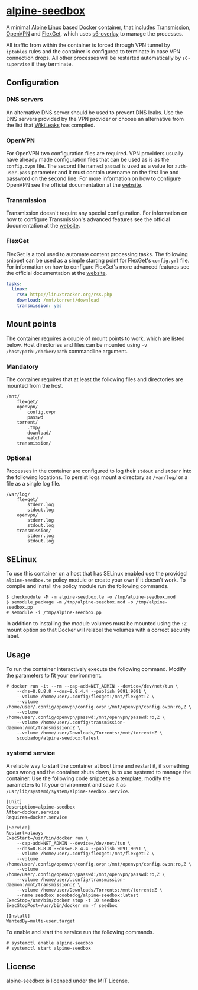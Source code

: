 # [alpine-seedbox][seedbox]

A minimal [Alpine Linux][alpine] based [Docker][docker] container, that includes
[Transmission][transmission], [OpenVPN][openvpn] and [FlexGet][flexget], which
uses [s6-overlay][overlay] to manage the processes.

All traffic from within the container is forced through VPN tunnel by `iptables`
rules and the container is configured to terminate in case VPN connection drops.
All other processes will be restarted automatically by `s6-supervise` if they
terminate.

## Configuration

### DNS servers

An alternative DNS server should be used to prevent DNS leaks. Use the DNS
servers provided by the VPN provider or choose an alternative from the list
that [WikiLeaks][dns] has compiled.

### OpenVPN

For OpenVPN two configuration files are required. VPN providers usually have
already made configuration files that can be used as is as the `config.ovpn`
file. The second file named `passwd` is used as a value for `auth-user-pass`
parameter and it must contain username on the first line and password on the
second line. For more information on how to configure OpenVPN see the official
documentation at the [website][openvpn-doc].

### Transmission

Transmission doesn't require any special configuration. For information on how
to configure Transmission's advanced features see the official documentation at
the [website][transmission].

### FlexGet

FlexGet is a tool used to automate content processing tasks. The following
snippet can be used as a simple starting point for FlexGet's `config.yml` file.
For information on how to configure FlexGet's more advanced features see the official documentation at the [website][flexget].

```yaml
tasks:
  linux:
    rss: http://linuxtracker.org/rss.php
    download: /mnt/torrent/download
    transmission: yes
```

## Mount points

The container requires a couple of mount points to work, which are listed below.
Host directories and files can be mounted using `-v /host/path:/docker/path`
commandline argument.

### Mandatory

The container requires that at least the following files and directories are
mounted from the host.

```
/mnt/
	flexget/
	openvpn/
		config.ovpn
		passwd
	torrent/
		.tmp/
		download/
		watch/
	transmission/
```

### Optional

Processes in the container are configured to log their `stdout` and `stderr`
into the following locations. To persist logs mount a directory as `/var/log/`
or a file as a single log file.

```
/var/log/
	flexget/
		stderr.log
		stdout.log
	openvpn/
		stderr.log
		stdout.log
	transmission/
		stderr.log
		stdout.log
```

## SELinux

To use this container on a host that has SELinux enabled use the provided
`alpine-seedbox.te` policy module or create your own if it doesn't work. To
compile and install the policy module run the following commands.

```
$ checkmodule -M -m alpine-seedbox.te -o /tmp/alpine-seedbox.mod
$ semodule_package -m /tmp/alpine-seedbox.mod -o /tmp/alpine-seedbox.pp
# semodule -i /tmp/alpine-seedbox.pp
```

In addition to installing the module volumes must be mounted using the `:Z`
mount option so that Docker will relabel the volumes with a correct security
label.

## Usage

To run the container interactively execute the following command. Modify the
parameters to fit your environment.

```
# docker run -it --rm --cap-add=NET_ADMIN --device=/dev/net/tun \
	--dns=8.8.8.8 --dns=8.8.4.4 --publish 9091:9091 \
	--volume /home/user/.config/flexget:/mnt/flexget:Z \
	--volume /home/user/.config/openvpn/config.ovpn:/mnt/openvpn/config.ovpn:ro,Z \
	--volume /home/user/.config/openvpn/passwd:/mnt/openvpn/passwd:ro,Z \
	--volume /home/user/.config/transmission-daemon:/mnt/transmission:Z \
	--volume /home/user/Downloads/Torrents:/mnt/torrent:Z \
	scoobadog/alpine-seedbox:latest
```

### systemd service

A reliable way to start the container at boot time and restart it, if something goes wrong and the container shuts down, is to use systemd to manage the
container. Use the following code snippet as a template, modify the parameters
to fit your environment and save it as
`/usr/lib/systemd/system/alpine-seedbox.service`.

```
[Unit]
Description=alpine-seedbox
After=docker.service
Requires=docker.service

[Service]
Restart=always
ExecStart=/usr/bin/docker run \
	--cap-add=NET_ADMIN --device=/dev/net/tun \
	--dns=8.8.8.8 --dns=8.8.4.4 --publish 9091:9091 \
	--volume /home/user/.config/flexget:/mnt/flexget:Z \
	--volume /home/user/.config/openvpn/config.ovpn:/mnt/openvpn/config.ovpn:ro,Z \
	--volume /home/user/.config/openvpn/passwd:/mnt/openvpn/passwd:ro,Z \
	--volume /home/user/.config/transmission-daemon:/mnt/transmission:Z \
	--volume /home/user/Downloads/Torrents:/mnt/torrent:Z \
	--name seedbox scoobadog/alpine-seedbox:latest
ExecStop=/usr/bin/docker stop -t 10 seedbox
ExecStopPost=/usr/bin/docker rm -f seedbox

[Install]
WantedBy=multi-user.target
```

To enable and start the service run the following commands.

```
# systemctl enable alpine-seedbox
# systemctl start alpine-seedbox
```

## License

alpine-seedbox is licensed under the MIT License.

[seedbox]: https://github.com/scoobadog/alpine-seedbox
[alpine]: https://alpinelinux.org/
[docker]: https://www.docker.com/
[flexget]: http://flexget.com/
[openvpn]: https://openvpn.net/
[openvpn-doc]: https://openvpn.net/index.php/open-source/documentation/howto.html
[overlay]: https://github.com/just-containers/s6-overlay
[transmission]: https://www.transmissionbt.com/
[dns]: https://www.wikileaks.org/wiki/Alternative_DNS
